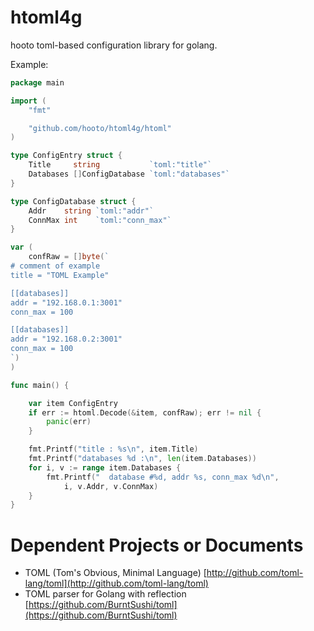 # htoml4g

hooto toml-based configuration library for golang.

Example:

``` go
package main

import (
	"fmt"

	"github.com/hooto/htoml4g/htoml"
)

type ConfigEntry struct {
	Title     string           `toml:"title"`
	Databases []ConfigDatabase `toml:"databases"`
}

type ConfigDatabase struct {
	Addr    string `toml:"addr"`
	ConnMax int    `toml:"conn_max"`
}

var (
	confRaw = []byte(`
# comment of example
title = "TOML Example"

[[databases]]
addr = "192.168.0.1:3001"
conn_max = 100

[[databases]]
addr = "192.168.0.2:3001"
conn_max = 100
`)
)

func main() {

	var item ConfigEntry
	if err := htoml.Decode(&item, confRaw); err != nil {
		panic(err)
	}

	fmt.Printf("title : %s\n", item.Title)
	fmt.Printf("databases %d :\n", len(item.Databases))
	for i, v := range item.Databases {
		fmt.Printf("  database #%d, addr %s, conn_max %d\n",
			i, v.Addr, v.ConnMax)
	}
}
```

# Dependent Projects or Documents

* TOML (Tom's Obvious, Minimal Language) [http://github.com/toml-lang/toml](http://github.com/toml-lang/toml)
* TOML parser for Golang with reflection [https://github.com/BurntSushi/toml](https://github.com/BurntSushi/toml)

